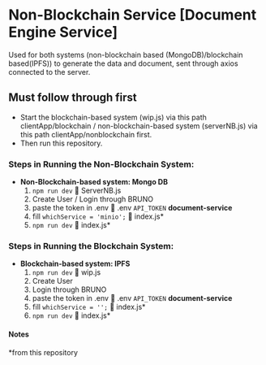 # Non-Blockchain Service [Document Engine Service]
Used for both systems (non-blockchain based (MongoDB)/blockchain based(IPFS)) to generate the data and document, sent through axios connected to the server.

## Must follow through first
- Start the blockchain-based system (wip.js) via this path clientApp/blockchain / non-blockchain-based system (serverNB.js) via this path clientApp/nonblockchain first.
- Then run this repository.


### Steps in Running the Non-Blockchain System:
- **Non-Blockchain-based system: Mongo DB**
    1. `npm run dev`  📍 ServerNB.js
    2. Create User  / Login through BRUNO
    3. paste the token in .env 📍 .env `API_TOKEN` **document-service**
    4. fill `whichService = 'minio';` 📍 index.js*
    5. `npm run dev`  📍 index.js* 


### Steps in Running the Blockchain System:
- **Blockchain-based system: IPFS**
    1. `npm run dev`  📍 wip.js
    2. Create User 
    3. Login through BRUNO
    4. paste the token in .env 📍 .env `API_TOKEN` **document-service**
    5. fill `whichService = '';` 📍 index.js*
    6. `npm run dev`  📍 index.js*

#### Notes
*from this repository
